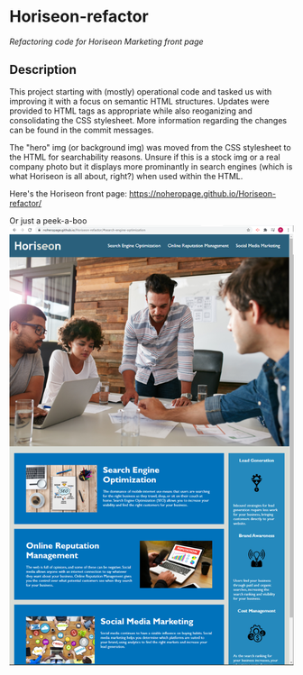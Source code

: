 # Horiseon-refactor
*Refactoring code for Horiseon Marketing front page*

## Description
This project starting with (mostly) operational code and tasked us with improving it with a focus on semantic HTML structures. Updates were provided to HTML tags as appropriate while also reoganizing and consolidating the CSS stylesheet. More information regarding the changes can be found in the commit messages.

The "hero" img (or background img) was moved from the CSS stylesheet to the HTML for searchability reasons. Unsure if this is a stock img or a real company photo but it displays more prominantly in search engines (which is what Horiseon is all about, right?) when used within the HTML.

Here's the Horiseon front page: https://noheropage.github.io/Horiseon-refactor/

Or just a peek-a-boo
![front page screenshot](assets/images/Horiseon_screenshot.PNG)
